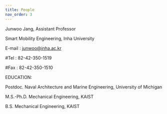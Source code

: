 ```yaml
---
title: People
nav_order: 3
---
```

Junwoo Jang, Assistant Professor

Smart Mobility Engineering, Inha University

E-mail : junwoo@inha.ac.kr

#Tel : 82-42-350-1519

#Fax : 82-42-350-1510


EDUCATION:

Postdoc. Naval Architecture and Marine Engineering, University of Michigan

M.S.-Ph.D. Mechanical Engineering, KAIST

B.S. Mechanical Engineering, KAIST
